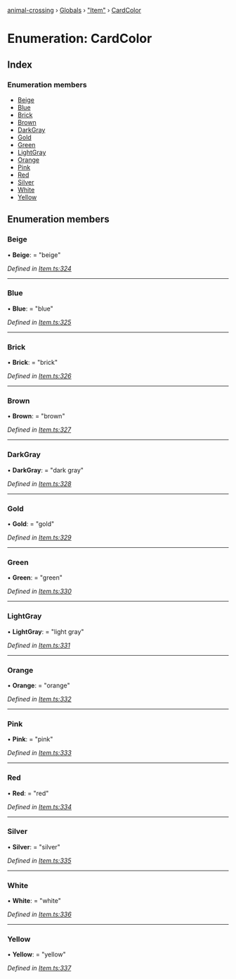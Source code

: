 [animal-crossing](../README.md) › [Globals](../globals.md) › ["Item"](../modules/_item_.md) › [CardColor](_item_.cardcolor.md)

# Enumeration: CardColor

## Index

### Enumeration members

* [Beige](_item_.cardcolor.md#beige)
* [Blue](_item_.cardcolor.md#blue)
* [Brick](_item_.cardcolor.md#brick)
* [Brown](_item_.cardcolor.md#brown)
* [DarkGray](_item_.cardcolor.md#darkgray)
* [Gold](_item_.cardcolor.md#gold)
* [Green](_item_.cardcolor.md#green)
* [LightGray](_item_.cardcolor.md#lightgray)
* [Orange](_item_.cardcolor.md#orange)
* [Pink](_item_.cardcolor.md#pink)
* [Red](_item_.cardcolor.md#red)
* [Silver](_item_.cardcolor.md#silver)
* [White](_item_.cardcolor.md#white)
* [Yellow](_item_.cardcolor.md#yellow)

## Enumeration members

###  Beige

• **Beige**: = "beige"

*Defined in [Item.ts:324](https://github.com/Norviah/animal-crossing/blob/2672d28/module/types/Item.ts#L324)*

___

###  Blue

• **Blue**: = "blue"

*Defined in [Item.ts:325](https://github.com/Norviah/animal-crossing/blob/2672d28/module/types/Item.ts#L325)*

___

###  Brick

• **Brick**: = "brick"

*Defined in [Item.ts:326](https://github.com/Norviah/animal-crossing/blob/2672d28/module/types/Item.ts#L326)*

___

###  Brown

• **Brown**: = "brown"

*Defined in [Item.ts:327](https://github.com/Norviah/animal-crossing/blob/2672d28/module/types/Item.ts#L327)*

___

###  DarkGray

• **DarkGray**: = "dark gray"

*Defined in [Item.ts:328](https://github.com/Norviah/animal-crossing/blob/2672d28/module/types/Item.ts#L328)*

___

###  Gold

• **Gold**: = "gold"

*Defined in [Item.ts:329](https://github.com/Norviah/animal-crossing/blob/2672d28/module/types/Item.ts#L329)*

___

###  Green

• **Green**: = "green"

*Defined in [Item.ts:330](https://github.com/Norviah/animal-crossing/blob/2672d28/module/types/Item.ts#L330)*

___

###  LightGray

• **LightGray**: = "light gray"

*Defined in [Item.ts:331](https://github.com/Norviah/animal-crossing/blob/2672d28/module/types/Item.ts#L331)*

___

###  Orange

• **Orange**: = "orange"

*Defined in [Item.ts:332](https://github.com/Norviah/animal-crossing/blob/2672d28/module/types/Item.ts#L332)*

___

###  Pink

• **Pink**: = "pink"

*Defined in [Item.ts:333](https://github.com/Norviah/animal-crossing/blob/2672d28/module/types/Item.ts#L333)*

___

###  Red

• **Red**: = "red"

*Defined in [Item.ts:334](https://github.com/Norviah/animal-crossing/blob/2672d28/module/types/Item.ts#L334)*

___

###  Silver

• **Silver**: = "silver"

*Defined in [Item.ts:335](https://github.com/Norviah/animal-crossing/blob/2672d28/module/types/Item.ts#L335)*

___

###  White

• **White**: = "white"

*Defined in [Item.ts:336](https://github.com/Norviah/animal-crossing/blob/2672d28/module/types/Item.ts#L336)*

___

###  Yellow

• **Yellow**: = "yellow"

*Defined in [Item.ts:337](https://github.com/Norviah/animal-crossing/blob/2672d28/module/types/Item.ts#L337)*
